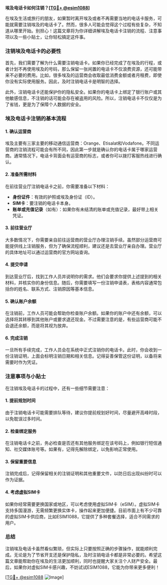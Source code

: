 **埃及电话卡如何注销？[[TG💪+ @esim1088](https://t.me/s/esim1088)]**

在埃及生活或旅行的朋友，如果暂时离开埃及或者不再需要当地的电话卡服务，可能就需要注销埃及的电话卡了。然而，很多人可能会觉得这个过程有些复杂，不知道从哪里开始。别担心！这篇文章将为你详细讲解埃及电话卡注销的流程、注意事项以及一些小贴士，让你轻松搞定这件事。

### 注销埃及电话卡的必要性

首先，我们需要了解为什么需要注销电话卡。如果你已经完成了在埃及的行程，或者计划不再使用埃及的号码，那么保留一张闲置的电话卡不仅浪费资源，还可能带来不必要的费用。比如，很多埃及的运营商会收取最低消费金额或者月租费，即使你没有实际使用服务。因此，及时注销电话卡是明智的选择。

此外，注销电话卡还能保护你的隐私安全。如果你的电话卡上绑定了银行账户或其他敏感信息，不注销的话可能会存在被盗用的风险。所以，注销电话卡不仅仅是为了省钱，更是为了保障个人数据的安全。

### 埃及电话卡注销的基本流程

#### 1. 确认运营商
埃及主要有三家主要的移动通信运营商：Orange、Etisalat和Vodafone。不同运营商的注销流程可能会有所不同，因此第一步就是确认你的电话卡属于哪家运营商。通常情况下，电话卡背面会有运营商的标志，或者你可以拨打客服热线进行确认。

#### 2. 准备所需材料
在前往营业厅注销电话卡之前，你需要准备以下材料：
- **身份证件**：有效的护照或埃及身份证（ID）。
- **SIM卡**：要注销的电话卡本身。
- **账单或充值记录**（如有）：如果你有未结清的账单或充值记录，最好带上相关凭证。

#### 3. 前往营业厅
大多数情况下，你需要亲自前往运营商的营业厅办理注销手续。虽然部分运营商可能提供线上注销服务，但为了确保流程顺利，建议还是去营业厅亲自办理。营业厅的具体地址可以通过运营商的官方网站查询。

#### 4. 提交申请
到达营业厅后，找到工作人员并说明你的需求。他们会要求你提供上述提到的相关材料，并核实你的身份信息。随后，你需要填写一份注销申请表，表格内容通常包括你的姓名、联系方式、注销原因等基本信息。

#### 5. 确认账户余额
在注销前，工作人员可能会帮助你检查账户余额。如果你的账户中还有余额，可以选择将其转移到其他账户或要求退还现金。不过需要注意的是，有些运营商可能不会退还余额，而是将其视为放弃。

#### 6. 完成注销
一旦所有手续完成，工作人员会在系统中正式注销你的电话卡。此时，你会收到一份注销证明，上面会标明注销日期和相关信息。记得妥善保管这份证明，以备将来需要时作为凭证。

### 注意事项与小贴士

在注销埃及电话卡的过程中，还有一些细节需要注意：

#### 1. 提前规划时间
由于注销电话卡可能需要排队等待，建议你提前规划好时间，尽量避开高峰时段，以免耽误过多时间。

#### 2. 检查绑定服务
在注销电话卡之前，务必检查是否还有其他服务绑定在该号码上，例如银行短信通知、社交媒体账号等。如果有，记得先解除绑定，以免影响正常使用。

#### 3. 保留重要信息
注销完成后，记得保留相关的注销证明和其他重要文件，以防日后出现纠纷时可以作为证据。

#### 4. 考虑虚拟SIM卡
如果你经常需要更换国家或地区，可以考虑使用虚拟SIM卡（eSIM）。虚拟SIM卡支持多国漫游，无需频繁更换实体卡，操作起来更加便捷。目前市面上有不少可靠的虚拟SIM卡供应商，比如ESIM1088，它提供了多种套餐选择，适合不同需求的用户。

### 总结

注销埃及电话卡虽然看似繁琐，但实际上只要按照正确的步骤操作，就能顺利完成。无论是为了节省开支还是保护隐私，及时注销电话卡都是非常必要的。希望这篇文章能帮助你在埃及的生活更加顺利，同时也提醒大家关注个人财产安全。最后，如果你对虚拟SIM卡感兴趣，不妨试试ESIM1088，它能为你带来更多便利！

[[TG💪+ @esim1088](https://t.me/s/esim1088) ![Image](https://i.postimg.cc/4NQfJmqS/Snipaste-2025-05-13-00-14-12.png)]